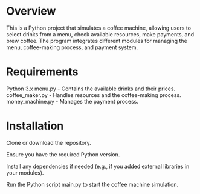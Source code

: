 # Overview
This is a Python project that simulates a coffee machine, allowing users to select drinks from a menu, check available resources, make payments, and brew coffee. The program integrates different modules for managing the menu, coffee-making process, and payment system.

# Requirements
Python 3.x
menu.py - Contains the available drinks and their prices.
coffee_maker.py - Handles resources and the coffee-making process.
money_machine.py - Manages the payment process.
# Installation
Clone or download the repository.

Ensure you have the required Python version.

Install any dependencies if needed (e.g., if you added external libraries in your modules).

Run the Python script main.py to start the coffee machine simulation.